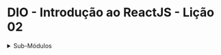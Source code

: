# DIO - Introdução ao ReactJS - Lição 02

<details>
<summary>Sub-Módulos</summary>

1. [Webpack Config](./webpack-config/)
</details>